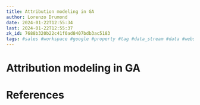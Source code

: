 ```yaml
---
title: Attribution modeling in GA
author: Lorenzo Drumond
date: 2024-01-22T12:55:34
last: 2024-01-22T12:55:37
zk_id: 7688b320b22c41f0ad8407bdb3ac5183
tags: #sales #workspace #google #property #tag #data_stream #data #website #aggregated #analytics #account #marketing #filters #privacy #reports #PII #advertising #mobile #real_time #ga4
---
```



# Attribution modeling in GA

# References
